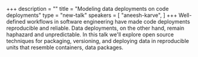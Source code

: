 +++
description = ""
title = "Modeling data deployments on code deployments"
type = "new-talk"
speakers = [
        "aneesh-karve",
]
+++
Well-defined workflows in software engineering have made code deployments reproducible and reliable. Data deployments, on the other hand, remain haphazard and unpredictable. In this talk we'll explore open source techniques for packaging, versioning, and deploying data in reproducible units that resemble containers, data packages.
